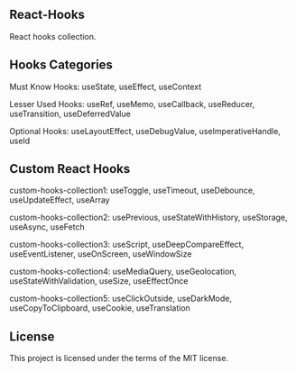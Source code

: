 ## React-Hooks

React hooks collection.


## Hooks Categories

Must Know Hooks: useState, useEffect, useContext

Lesser Used Hooks: useRef, useMemo, useCallback, useReducer, useTransition, useDeferredValue

Optional Hooks: useLayoutEffect, useDebugValue, useImperativeHandle, useId


## Custom React Hooks

custom-hooks-collection1: useToggle, useTimeout, useDebounce, useUpdateEffect, useArray

custom-hooks-collection2: usePrevious, useStateWithHistory, useStorage, useAsync, useFetch

custom-hooks-collection3: useScript, useDeepCompareEffect, useEventListener, useOnScreen, useWindowSize

custom-hooks-collection4: useMediaQuery, useGeolocation, useStateWithValidation, useSize, useEffectOnce

custom-hooks-collection5: useClickOutside, useDarkMode, useCopyToClipboard, useCookie, useTranslation


## License
This project is licensed under the terms of the MIT license.